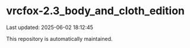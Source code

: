 # vrcfox-2.3_body_and_cloth_edition

Last updated: 2025-06-02 18:12:45

This repository is automatically maintained.
